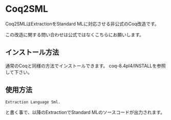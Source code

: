 # Coq2SML

Coq2SMLはExtractionをStandard MLに対応させる非公式のCoq改造です。

この改造に関する問い合わせは公式ではなくこちらにお願いします。

## インストール方法
通常のCoqと同様の方法でインストールできます。
coq-8.4pl4/INSTALLを参照して下さい。

## 使用方法

```
Extraction Language Sml.
```

と書く事で、以降のExtractionでStandard MLのソースコードが出力されます。
